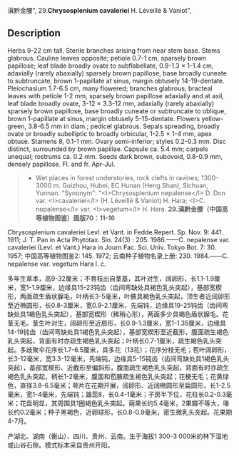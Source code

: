 滇黔金腰",
29.**Chrysosplenium cavaleriei** H. Léveillé & Vaniot",

## Description
Herbs 9-22 cm tall. Sterile branches arising from near stem base. Stems glabrous. Cauline leaves opposite; petiole 0.7-1 cm, sparsely brown papillose; leaf blade broadly ovate to subflabellate, 0.9-1.3 × 1-1.4 cm, adaxially (rarely abaxially) sparsely brown papillose, base broadly cuneate to subtruncate, brown 1-papillate at sinus, margin obtusely 14-19-dentate. Pleiochasium 1.7-6.5 cm, many flowered; branches glabrous; bracteal leaves with petiole 1-2 mm, sparsely brown papillose adaxially and at axil, leaf blade broadly ovate, 3-12 × 3.3-12 mm, adaxially (rarely abaxially) sparsely brown papillose, base broadly cuneate or subtruncate to oblique, brown 1-papillate at sinus, margin obtusely 5-15-dentate. Flowers yellow-green, 3.8-6.5 mm in diam.; pedicel glabrous. Sepals spreading, broadly ovate or broadly subelliptic to broadly orbicular, 1-2.5 × 1-4 mm, apex obtuse. Stamens 8, 0.1-1 mm. Ovary semi-inferior; styles 0.2-0.3 mm. Disc distinct, surrounded by brown papillae. Capsule ca. 5.4 mm; carpels unequal; rostrums ca. 0.2 mm. Seeds dark brown, subovoid, 0.8-0.9 mm, densely papillose. Fl. and fr. Apr-Jul.

> * Wet places in forest understories, rock clefts in ravines; 1300-3000 m. Guizhou, Hubei, EC Hunan (Heng Shan), Sichuan, Yunnan.
  "Synonym": "&lt;I&gt;Chrysosplenium nepalense&lt;/I&gt; D. Don var. &lt;I&gt;cavaleriei&lt;/I&gt; (H. Léveillé &amp; Vaniot) H. Hara; &lt;I&gt;C. nepalense&lt;/I&gt; var. &lt;I&gt;vegetum&lt;/I&gt; H. Hara.
**29.滇黔金腰（中国高等植物图鉴）图版70：11-16**

Chrysosplenium cavaleriei Levl. et Vant. in Fedde Repert. Sp. Nov. 9: 441. 1911; J. T. Pan in Acta Phytotax. Sin. 24(3) : 205. 1986.——C. nepalense var. cavaleriei (Levl. et Vant.) Hara in Journ Fac. Sci. Univ. Tokyo Bot. 7: 30. 1957; 中国高等植物图鉴2: 145. 1972; 云南种子植物名录上册: 230. 1984.——C. nepalense var. vegetum Hara l. c.

多年生草本，高9-32厘米；不育枝出自茎基，其叶对生，阔卵形，长1.1-1.9厘米，宽1-1.9厘米，边缘具15-23钝齿（齿间弯缺处具褐色乳头突起），基部宽楔形，两面疏生盾状腺毛，叶柄长3-5毫米，叶腋具褐色乳头突起，顶生者近阔卵形至近椭圆形，长0.8-3厘米，宽0.9-2.1厘米，先端钝，边缘具19-25钝齿（齿间弯缺处具1褐色乳头突起），基部宽楔形（稀稍心形），两面多少具褐色盾状腺毛。花茎无毛。茎生叶对生，阔卵形至近扇形，长0.9-1.3厘米，宽1-1.35厘米，边缘具14-19钝齿（齿间弯缺处具1褐色乳头突起），基部宽楔形至近截形，腹面疏生褐色乳头突起，背面有时亦疏生褐色乳头突起；叶柄长0.7-1厘米，疏生褐色乳头突起。多歧聚伞花序长1.7-6.5厘米，具多花（13花）；花序分枝无毛；苞叶阔卵形，长3-12毫米，宽3.3-12毫米，先端钝，边缘具5-15钝齿（齿间弯缺处具1褐色乳头突起），基部宽楔形、近截形至偏斜形，腹面疏生褐色乳头突起，背面有时亦疏生褐色乳头突起，柄长1-2毫米，腹面和苞腋疏生褐色乳头突起；花梗无毛；花黄绿色，直径3.8-6.5毫米；萼片在花期开展，阔卵形、近阔椭圆形至扁圆形，长1-2.5毫米，宽1-4毫米，先端钝；雄蕊8，长0.4-1毫米；子房半下位，花柱长0.2-0.3毫米；花盘明显，其周围具1圈褐色乳头突起。蒴果长约5.4毫米，2果瓣不等大，喙长约0.2毫米；种子黑褐色，近卵球形，长0.8-0.9毫米，密生微乳头突起。花果期4-7月。

产湖北、湖南（衡山）、四川、贵州、云南。生于海拔1 300-3 000米的林下湿地或山谷石隙。模式标本采自贵州开阳。
